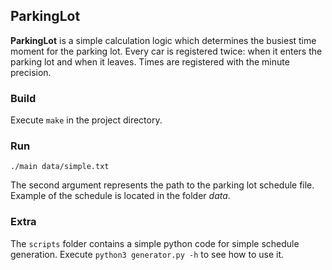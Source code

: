 ## ParkingLot
**ParkingLot** is a simple calculation logic which determines the busiest time moment for the parking lot. Every car is registered twice: when it enters the parking lot and when it leaves. Times are registered with the minute precision.

### Build
Execute `make` in the project directory.

### Run
`./main data/simple.txt`

The second argument represents the path to the parking lot schedule file. Example of the schedule is located in the folder *data*.

### Extra
The `scripts` folder contains a simple python code for simple schedule generation. Execute `python3 generator.py -h` to see how to use it.
